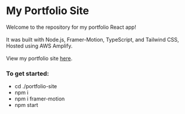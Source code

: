 # My Portfolio Site
Welcome to the repository for my portfolio React app!<br><br>
It was built with Node.js, Framer-Motion, TypeScript, and Tailwind CSS,<br>
Hosted using AWS Amplify.<br><br>
View my portfolio site [here](https://calebb.ca).<br>

### To get started:
- cd ./portfolio-site
- npm i
- npm i framer-motion
- npm start
  

